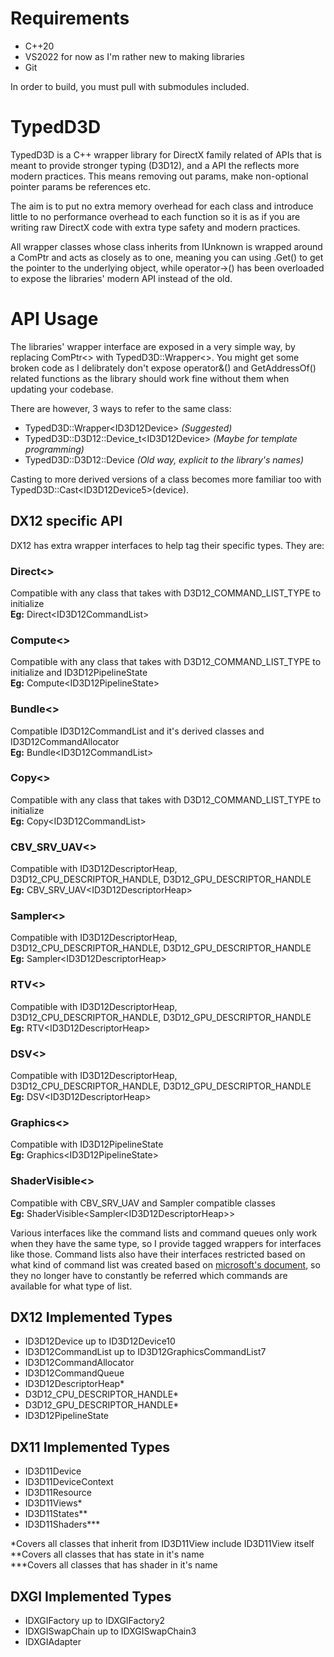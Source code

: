 # Requirements
- C++20
- VS2022 for now as I'm rather new to making libraries
- Git

In order to build, you must pull with submodules included.

# TypedD3D
TypedD3D is a C++ wrapper library for DirectX family related of APIs that is meant to provide stronger typing (D3D12), and a API the reflects more modern practices. This means removing out params, make non-optional pointer params be references etc. 

The aim is to put no extra memory overhead for each class and introduce little to no performance overhead to each function so it is as if you are writing raw DirectX code with extra type safety and modern practices. 

All wrapper classes whose class inherits from IUnknown is wrapped around a ComPtr and acts as closely as to one, meaning you can using .Get() to get the pointer to the underlying object, while operator->() has been overloaded to expose the libraries' modern API instead of the old.

# API Usage
The libraries' wrapper interface are exposed in a very simple way, by replacing ComPtr\<> with TypedD3D::Wrapper\<>. You might get some broken code as I delibrately don't expose operator&() and GetAddressOf() related functions as the library should work fine without them when updating your codebase. 

There are however, 3 ways to refer to the same class:  
- TypedD3D::Wrapper\<ID3D12Device> *(Suggested)*
- TypedD3D::D3D12::Device_t\<ID3D12Device> *(Maybe for template programming)*
- TypedD3D::D3D12::Device *(Old way, explicit to the library's names)*
  
Casting to more derived versions of a class becomes more familiar too with TypedD3D::Cast\<ID3D12Device5>(device).
  
## DX12 specific API
DX12 has extra wrapper interfaces to help tag their specific types. They are:

### Direct\<>
Compatible with any class that takes with D3D12_COMMAND_LIST_TYPE to initialize</br>
**Eg:** Direct\<ID3D12CommandList>

### Compute\<>
Compatible with any class that takes with D3D12_COMMAND_LIST_TYPE to initialize and ID3D12PipelineState</br>
**Eg:** Compute\<ID3D12PipelineState>

### Bundle\<>
Compatible ID3D12CommandList and it's derived classes and ID3D12CommandAllocator </br>
**Eg:** Bundle\<ID3D12CommandList>

### Copy\<>
Compatible with any class that takes with D3D12_COMMAND_LIST_TYPE to initialize </br>
**Eg:** Copy\<ID3D12CommandList>
### CBV_SRV_UAV\<>
Compatible with ID3D12DescriptorHeap, D3D12_CPU_DESCRIPTOR_HANDLE, D3D12_GPU_DESCRIPTOR_HANDLE </br>
**Eg:** CBV_SRV_UAV\<ID3D12DescriptorHeap>

### Sampler\<>
Compatible with ID3D12DescriptorHeap, D3D12_CPU_DESCRIPTOR_HANDLE, D3D12_GPU_DESCRIPTOR_HANDLE </br>
**Eg:** Sampler\<ID3D12DescriptorHeap>

### RTV\<>
Compatible with ID3D12DescriptorHeap, D3D12_CPU_DESCRIPTOR_HANDLE, D3D12_GPU_DESCRIPTOR_HANDLE </br>
**Eg:** RTV\<ID3D12DescriptorHeap>

### DSV\<>
Compatible with ID3D12DescriptorHeap, D3D12_CPU_DESCRIPTOR_HANDLE, D3D12_GPU_DESCRIPTOR_HANDLE </br>
**Eg:** DSV\<ID3D12DescriptorHeap>

### Graphics\<>
Compatible with ID3D12PipelineState </br>
**Eg:** Graphics\<ID3D12PipelineState>

### ShaderVisible\<>
Compatible with CBV_SRV_UAV and Sampler compatible classes </br>
**Eg:** ShaderVisible\<Sampler\<ID3D12DescriptorHeap>>

Various interfaces like the command lists and command queues only work when they have the same type, so I provide tagged wrappers for interfaces like those. Command lists also have their interfaces restricted based on what kind of command list was created based on [microsoft's document](https://docs.microsoft.com/en-us/windows/win32/direct3d12/recording-command-lists-and-bundles#command-list-api-restrictions), so they no longer have to constantly be referred which commands are available for what type of list.
  
## DX12 Implemented Types
- ID3D12Device up to ID3D12Device10
- ID3D12CommandList up to ID3D12GraphicsCommandList7
- ID3D12CommandAllocator
- ID3D12CommandQueue
- ID3D12DescriptorHeap*
- D3D12_CPU_DESCRIPTOR_HANDLE*
- D3D12_GPU_DESCRIPTOR_HANDLE*
- ID3D12PipelineState

## DX11 Implemented Types
- ID3D11Device
- ID3D11DeviceContext
- ID3D11Resource
- ID3D11Views*
- ID3D11States**
- ID3D11Shaders***

\*Covers all classes that inherit from ID3D11View include ID3D11View itself</br>
\*\*Covers all classes that has state in it's name</br>
\*\*\*Covers all classes that has shader in it's name</br>

## DXGI Implemented Types
- IDXGIFactory up to IDXGIFactory2
- IDXGISwapChain up to IDXGISwapChain3
- IDXGIAdapter
